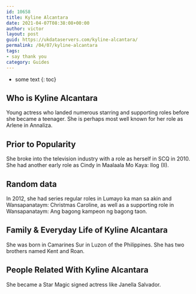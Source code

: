 ```yaml
---
id: 10658
title: Kyline Alcantara
date: 2021-04-07T08:38:08+00:00
author: victor
layout: post
guid: https://ukdataservers.com/kyline-alcantara/
permalink: /04/07/kyline-alcantara
tags:
- say thank you
category: Guides
---
```


* some text
{: toc}


## Who is Kyline Alcantara



Young actress who landed numerous starring and supporting roles before she became a teenager. She is perhaps most well known for her role as Arlene in Annaliza.

                
                
                
## Prior to Popularity



She broke into the television industry with a role as herself in SCQ in 2010. She had another early role as Cindy in Maalaala Mo Kaya: Ilog (II).

                
                
                
## Random data



In 2012, she had series regular roles in Lumayo ka man sa akin and Wansapanataym: Christmas Caroline, as well as a supporting role in Wansapanataym: Ang bagong kampeon ng bagong taon.

                
                
                
## Family & Everyday Life of Kyline Alcantara



She was born in Camarines Sur in Luzon of the Philippines. She has two brothers named Kent and Roan.

                
                
                
## People Related With Kyline Alcantara



She became a Star Magic signed actress like Janella Salvador.

                
              
            
          
          
          